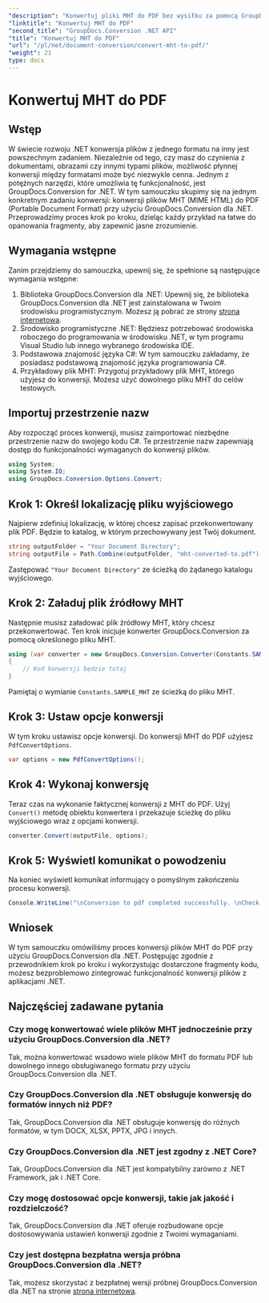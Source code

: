 ```yaml
---
"description": "Konwertuj pliki MHT do PDF bez wysiłku za pomocą GroupDocs.Conversion dla .NET. Postępuj zgodnie z naszym przewodnikiem krok po kroku, aby uzyskać bezproblemową integrację z aplikacjami .NET."
"linktitle": "Konwertuj MHT do PDF"
"second_title": "GroupDocs.Conversion .NET API"
"title": "Konwertuj MHT do PDF"
"url": "/pl/net/document-conversion/convert-mht-to-pdf/"
"weight": 21
type: docs
---
```

# Konwertuj MHT do PDF

## Wstęp
W świecie rozwoju .NET konwersja plików z jednego formatu na inny jest powszechnym zadaniem. Niezależnie od tego, czy masz do czynienia z dokumentami, obrazami czy innymi typami plików, możliwość płynnej konwersji między formatami może być niezwykle cenna. Jednym z potężnych narzędzi, które umożliwia tę funkcjonalność, jest GroupDocs.Conversion for .NET.
W tym samouczku skupimy się na jednym konkretnym zadaniu konwersji: konwersji plików MHT (MIME HTML) do PDF (Portable Document Format) przy użyciu GroupDocs.Conversion dla .NET. Przeprowadzimy proces krok po kroku, dzieląc każdy przykład na łatwe do opanowania fragmenty, aby zapewnić jasne zrozumienie.
## Wymagania wstępne
Zanim przejdziemy do samouczka, upewnij się, że spełnione są następujące wymagania wstępne:
1. Biblioteka GroupDocs.Conversion dla .NET: Upewnij się, że biblioteka GroupDocs.Conversion dla .NET jest zainstalowana w Twoim środowisku programistycznym. Możesz ją pobrać ze strony [strona internetowa](https://releases.groupdocs.com/conversion/net/).
2. Środowisko programistyczne .NET: Będziesz potrzebować środowiska roboczego do programowania w środowisku .NET, w tym programu Visual Studio lub innego wybranego środowiska IDE.
3. Podstawowa znajomość języka C#: W tym samouczku zakładamy, że posiadasz podstawową znajomość języka programowania C#.
4. Przykładowy plik MHT: Przygotuj przykładowy plik MHT, którego użyjesz do konwersji. Możesz użyć dowolnego pliku MHT do celów testowych.

## Importuj przestrzenie nazw
Aby rozpocząć proces konwersji, musisz zaimportować niezbędne przestrzenie nazw do swojego kodu C#. Te przestrzenie nazw zapewniają dostęp do funkcjonalności wymaganych do konwersji plików.
```csharp
using System;
using System.IO;
using GroupDocs.Conversion.Options.Convert;
```
## Krok 1: Określ lokalizację pliku wyjściowego
Najpierw zdefiniuj lokalizację, w której chcesz zapisać przekonwertowany plik PDF. Będzie to katalog, w którym przechowywany jest Twój dokument.
```csharp
string outputFolder = "Your Document Directory";
string outputFile = Path.Combine(outputFolder, "mht-converted-to.pdf");
```
Zastępować `"Your Document Directory"` ze ścieżką do żądanego katalogu wyjściowego.
## Krok 2: Załaduj plik źródłowy MHT
Następnie musisz załadować plik źródłowy MHT, który chcesz przekonwertować. Ten krok inicjuje konwerter GroupDocs.Conversion za pomocą określonego pliku MHT.
```csharp
using (var converter = new GroupDocs.Conversion.Converter(Constants.SAMPLE_MHT))
{
    // Kod konwersji będzie tutaj
}
```
Pamiętaj o wymianie `Constants.SAMPLE_MHT` ze ścieżką do pliku MHT.
## Krok 3: Ustaw opcje konwersji
W tym kroku ustawisz opcje konwersji. Do konwersji MHT do PDF użyjesz `PdfConvertOptions`.
```csharp
var options = new PdfConvertOptions();
```
## Krok 4: Wykonaj konwersję
Teraz czas na wykonanie faktycznej konwersji z MHT do PDF. Użyj `Convert()` metodę obiektu konwertera i przekazuje ścieżkę do pliku wyjściowego wraz z opcjami konwersji.
```csharp
converter.Convert(outputFile, options);
```
## Krok 5: Wyświetl komunikat o powodzeniu
Na koniec wyświetl komunikat informujący o pomyślnym zakończeniu procesu konwersji.
```csharp
Console.WriteLine("\nConversion to pdf completed successfully. \nCheck output in {0}", outputFolder);
```

## Wniosek
W tym samouczku omówiliśmy proces konwersji plików MHT do PDF przy użyciu GroupDocs.Conversion dla .NET. Postępując zgodnie z przewodnikiem krok po kroku i wykorzystując dostarczone fragmenty kodu, możesz bezproblemowo zintegrować funkcjonalność konwersji plików z aplikacjami .NET.
## Najczęściej zadawane pytania
### Czy mogę konwertować wiele plików MHT jednocześnie przy użyciu GroupDocs.Conversion dla .NET?
Tak, można konwertować wsadowo wiele plików MHT do formatu PDF lub dowolnego innego obsługiwanego formatu przy użyciu GroupDocs.Conversion dla .NET.
### Czy GroupDocs.Conversion dla .NET obsługuje konwersję do formatów innych niż PDF?
Tak, GroupDocs.Conversion dla .NET obsługuje konwersję do różnych formatów, w tym DOCX, XLSX, PPTX, JPG i innych.
### Czy GroupDocs.Conversion dla .NET jest zgodny z .NET Core?
Tak, GroupDocs.Conversion dla .NET jest kompatybilny zarówno z .NET Framework, jak i .NET Core.
### Czy mogę dostosować opcje konwersji, takie jak jakość i rozdzielczość?
Tak, GroupDocs.Conversion dla .NET oferuje rozbudowane opcje dostosowywania ustawień konwersji zgodnie z Twoimi wymaganiami.
### Czy jest dostępna bezpłatna wersja próbna GroupDocs.Conversion dla .NET?
Tak, możesz skorzystać z bezpłatnej wersji próbnej GroupDocs.Conversion dla .NET na stronie [strona internetowa](https://releases.groupdocs.com/).